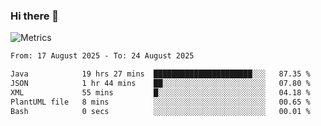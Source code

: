### Hi there 👋

![Metrics](https://github.com/radoapx/radoapx/blob/main/github-metrics.svg)

<!--START_SECTION:waka-->

```txt
From: 17 August 2025 - To: 24 August 2025

Java            19 hrs 27 mins  ██████████████████████░░░   87.35 %
JSON            1 hr 44 mins    ██░░░░░░░░░░░░░░░░░░░░░░░   07.80 %
XML             55 mins         █░░░░░░░░░░░░░░░░░░░░░░░░   04.18 %
PlantUML file   8 mins          ░░░░░░░░░░░░░░░░░░░░░░░░░   00.65 %
Bash            0 secs          ░░░░░░░░░░░░░░░░░░░░░░░░░   00.01 %
```

<!--END_SECTION:waka-->

<!--
**radoapx/radoapx** is a ✨ _special_ ✨ repository because its `README.md` (this file) appears on your GitHub profile.

Here are some ideas to get you started:

- 🔭 I’m currently working on ...
- 🌱 I’m currently learning ...
- 👯 I’m looking to collaborate on ...
- 🤔 I’m looking for help with ...
- 💬 Ask me about ...
- 📫 How to reach me: ...
- 😄 Pronouns: ...
- ⚡ Fun fact: ...
-->
